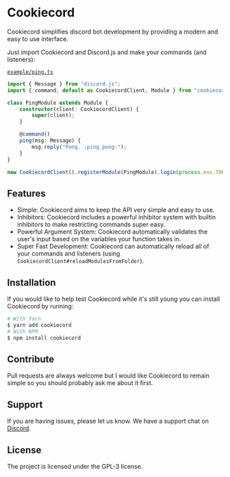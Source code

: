 # Cookiecord

Cookiecord simplifies discord bot development by providing a modern and easy to use interface.

Just import Cookiecord and Discord.js and make your commands (and listeners):

[`example/ping.ts`](https://github.com/cookiecord/cookiecord/blob/master/example/ping.ts)

```ts
import { Message } from "discord.js";
import { command, default as CookiecordClient, Module } from "cookiecord";

class PingModule extends Module {
    constructor(client: CookiecordClient) {
        super(client);
    }

    @command()
    ping(msg: Message) {
        msg.reply("Pong. :ping_pong:");
    }
}

new CookiecordClient().registerModule(PingModule).login(process.env.TOKEN);
```

## Features

-   Simple: Cookiecord aims to keep the API very simple and easy to use.
-   Inhibitors: Cookiecord includes a powerful inhibitor system with builtin inhibitors to make restricting commands super easy.
-   Powerful Argument System: Cookiecord automatically validates the user's input based on the variables your function takes in.
-   Super Fast Development: Cookiecord can automatically reload all of your commands and listeners (using `CookiecordClient#reloadModulesFromFolder`).

## Installation

If you would like to help test Cookiecord while it's still young you can install Cookiecord by running:

```sh
# With Yarn
$ yarn add cookiecord
# With NPM
$ npm install cookiecord
```

## Contribute

Pull requests are always welcome but I would like Cookiecord to remain simple so you should probably ask me about it first.

## Support

If you are having issues, please let us know.
We have a support chat on [Discord](https://discord.gg/ubPbX98).

## License

The project is licensed under the GPL-3 license.
